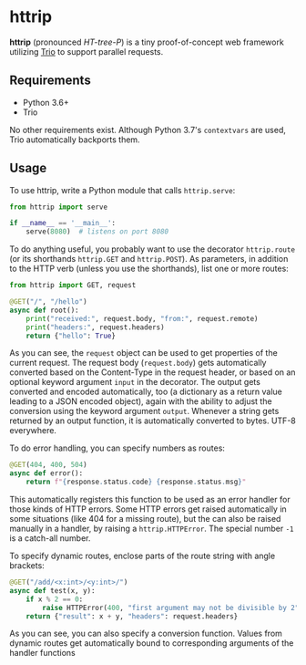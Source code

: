 # httrip

**httrip** (pronounced *HT-tree-P*) is a tiny proof-of-concept web framework
utilizing [Trio](https://trio.readthedocs.io) to support parallel requests.

## Requirements

- Python 3.6+
- Trio

No other requirements exist. Although Python 3.7's `contextvars` are used, Trio
automatically backports them.

## Usage

To use httrip, write a Python module that calls `httrip.serve`:

```python
from httrip import serve

if __name__ == '__main__':
    serve(8080)  # listens on port 8080
```

To do anything useful, you probably want to use the decorator `httrip.route`
(or its shorthands `httrip.GET` and `httrip.POST`). As parameters, in addition
to the HTTP verb (unless you use the shorthands), list one or more routes:

```python
from httrip import GET, request

@GET("/", "/hello")
async def root():
    print("received:", request.body, "from:", request.remote)
    print("headers:", request.headers)
    return {"hello": True}
```

As you can see, the `request` object can be used to get properties of the
current request. The request body (`request.body`) gets automatically converted
based on the Content-Type in the request header, or based on an optional
keyword argument `input` in the decorator. The output gets converted and
encoded automatically, too (a dictionary as a return value leading to a JSON
encoded object), again with the ability to adjust the conversion using the
keyword argument `output`. Whenever a string gets returned by an output
function, it is automatically converted to bytes. UTF-8 everywhere.

To do error handling, you can specify numbers as routes:

```python
@GET(404, 400, 504)
async def error():
    return f"{response.status.code} {response.status.msg}"
```

This automatically registers this function to be used as an error handler for
those kinds of HTTP errors. Some HTTP errors get raised automatically in some
situations (like 404 for a missing route), but the can also be raised manually
in a handler, by raising a `httrip.HTTPError`. The special number `-1` is a
catch-all number.

To specify dynamic routes, enclose parts of the route string with angle
brackets:

```python
@GET("/add/<x:int>/<y:int>/")
async def test(x, y):
    if x % 2 == 0:
        raise HTTPError(400, "first argument may not be divisible by 2")
    return {"result": x + y, "headers": request.headers}
```

As you can see, you can also specify a conversion function. Values from dynamic
routes get automatically bound to corresponding arguments of the handler
functions
